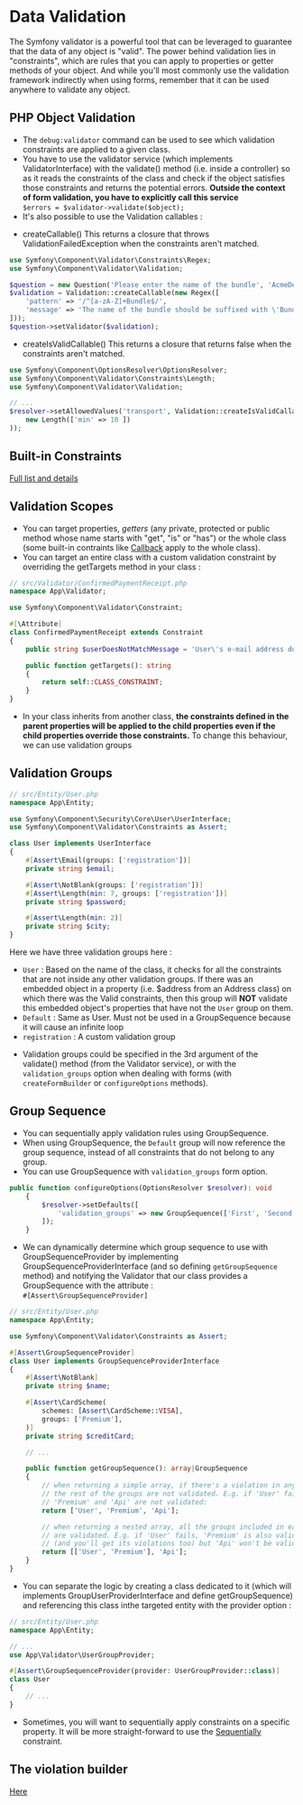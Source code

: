 # Data Validation

The Symfony validator is a powerful tool that can be leveraged to guarantee that the data of any object is "valid". The power behind validation lies in "constraints", which are rules that you can apply to properties or getter methods of your object. And while you'll most commonly use the validation framework indirectly when using forms, remember that it can be used anywhere to validate any object.

## PHP Object Validation

* The `debug:validator` command can be used to see which validation constraints are applied to a given class.
* You have to use the validator service (which implements ValidatorInterface) with the validate() method (i.e. inside a controller) so as it reads the constraints of the class and check if the object satisfies those constraints and returns the potential errors.
**Outside the context of form validation, you have to explicitly call this service**<br>
`$errors = $validator->validate($object);` 
* It's also possible to use the Validation callables :
- createCallable()
This returns a closure that throws ValidationFailedException when the constraints aren't matched.
```php
use Symfony\Component\Validator\Constraints\Regex;
use Symfony\Component\Validator\Validation;

$question = new Question('Please enter the name of the bundle', 'AcmeDemoBundle');
$validation = Validation::createCallable(new Regex([
    'pattern' => '/^[a-zA-Z]+Bundle$/',
    'message' => 'The name of the bundle should be suffixed with \'Bundle\'',
]));
$question->setValidator($validation);
```
- createIsValidCallable()
This returns a closure that returns false when the constraints aren't matched.

```php
use Symfony\Component\OptionsResolver\OptionsResolver;
use Symfony\Component\Validator\Constraints\Length;
use Symfony\Component\Validator\Validation;

// ...
$resolver->setAllowedValues('transport', Validation::createIsValidCallable(
    new Length(['min' => 10 ])
));
```

## Built-in Constraints

[Full list and details](https://symfony.com/doc/current/validation.html#constraints)

## Validation Scopes

* You can target properties, *getters* (any private, protected or public method whose name starts with "get", "is" or "has") or the whole class (some built-in contraints like [Callback](https://symfony.com/doc/current/reference/constraints/Callback.html) apply to the whole class).
* You can target an entire class with a custom validation constraint by overriding the getTargets method in your class :
```php
// src/Validator/ConfirmedPaymentReceipt.php
namespace App\Validator;

use Symfony\Component\Validator\Constraint;

#[\Attribute]
class ConfirmedPaymentReceipt extends Constraint
{
    public string $userDoesNotMatchMessage = 'User\'s e-mail address does not match that of the receipt';

    public function getTargets(): string
    {
        return self::CLASS_CONSTRAINT;
    }
}
```
* In your class inherits from another class, **the constraints defined in the parent properties will be applied to the child properties even if the child properties override those constraints.**
To change this behaviour, we can use validation groups

## Validation Groups

```php
// src/Entity/User.php
namespace App\Entity;

use Symfony\Component\Security\Core\User\UserInterface;
use Symfony\Component\Validator\Constraints as Assert;

class User implements UserInterface
{
    #[Assert\Email(groups: ['registration'])]
    private string $email;

    #[Assert\NotBlank(groups: ['registration'])]
    #[Assert\Length(min: 7, groups: ['registration'])]
    private string $password;

    #[Assert\Length(min: 2)]
    private string $city;
}
```
Here we have three validation groups here :
- `User` : Based on the name of the class, it checks for all the constraints that are not inside any other validation groups. If there was an embedded object in a property (i.e. $address from an Address class) on which there was the Valid constraints, then this group will **NOT** validate this embedded object's properties that have not the `User` group on them.
- `Default` : Same as User. Must not be used in a GroupSequence because it will cause an infinite loop
- `registration` : A custom validation group

* Validation groups could be specified in the 3rd argument of the validate() method (from the Validator service), or with the `validation_groups` option when dealing with forms (with `createFormBuilder` or `configureOptions` methods).

## Group Sequence

* You can sequentially apply validation rules using GroupSequence.
* When using GroupSequence, the `Default` group will now reference the group sequence, instead of all constraints that do not belong to any group.
* You can use GroupSequence with `validation_groups` form option.
```php
public function configureOptions(OptionsResolver $resolver): void
    {
        $resolver->setDefaults([
            'validation_groups' => new GroupSequence(['First', 'Second']),
        ]);
    }
```
* We can dynamically determine which group sequence to use with GroupSequenceProvider
by implementing GroupSequenceProviderInterface (and so defining `getGroupSequence` method) and notifying the Validator that our class provides a GroupSequence with the attribute :<br> `#[Assert\GroupSequenceProvider]`
```php
// src/Entity/User.php
namespace App\Entity;

use Symfony\Component\Validator\Constraints as Assert;

#[Assert\GroupSequenceProvider]
class User implements GroupSequenceProviderInterface
{
    #[Assert\NotBlank]
    private string $name;

    #[Assert\CardScheme(
        schemes: [Assert\CardScheme::VISA],
        groups: ['Premium'],
    )]
    private string $creditCard;

    // ...

    public function getGroupSequence(): array|GroupSequence
    {
        // when returning a simple array, if there's a violation in any group
        // the rest of the groups are not validated. E.g. if 'User' fails,
        // 'Premium' and 'Api' are not validated:
        return ['User', 'Premium', 'Api'];

        // when returning a nested array, all the groups included in each array
        // are validated. E.g. if 'User' fails, 'Premium' is also validated
        // (and you'll get its violations too) but 'Api' won't be validated:
        return [['User', 'Premium'], 'Api'];
    }
}
```

* You can separate the logic by creating a class dedicated to it (which will implements GroupUserProviderInterface and define getGroupSequence) and referencing this class inthe targeted entity with the provider option :
```php
// src/Entity/User.php
namespace App\Entity;

// ...
use App\Validator\UserGroupProvider;

#[Assert\GroupSequenceProvider(provider: UserGroupProvider::class)]
class User
{
    // ...
}
```

* Sometimes, you will want to sequentially apply constraints on a specific property. It will be more straight-forward to use the [Sequentially](https://symfony.com/doc/current/reference/constraints/Sequentially.html) constraint.

## The violation builder

[Here](https://github.com/symfony/symfony/blob/7.1/src/Symfony/Component/Validator/Violation/ConstraintViolationBuilder.php#L27)
